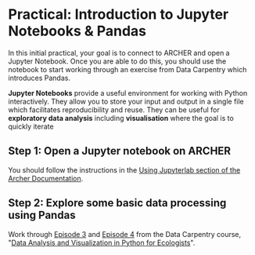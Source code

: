 # Practical: Introduction to Jupyter Notebooks & Pandas

In this initial practical, your goal is to connect to ARCHER and open a Jupyter Notebook. Once you are able to do this, you should use the notebook to start working through an exercise from Data Carpentry which introduces Pandas.

**Jupyter Notebooks** provide a useful environment for working with Python interactively. They allow you to store your input and output in a single file which facilitates reproducibility and reuse. They can be useful for **exploratory data analysis** including **visualisation** where the goal is to quickly iterate 

## Step 1: Open a Jupyter notebook on ARCHER

You should follow the instructions in the [Using Jupyterlab section of the Archer Documentation](https://docs.archer2.ac.uk/user-guide/python/#using-jupyterlab-on-archer2). 

## Step 2: Explore some basic data processing using Pandas

Work through [Episode 3](https://datacarpentry.org/python-ecology-lesson/02-starting-with-data.html) and [Episode 4](https://datacarpentry.org/python-ecology-lesson/03-index-slice-subset.html) from the Data Carpentry course, "[Data Analysis and Visualization in Python for Ecologists](https://datacarpentry.org/python-ecology-lesson/)".

